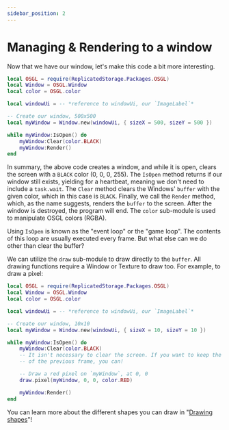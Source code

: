 ```yaml
---
sidebar_position: 2
---
```


#   Managing & Rendering to a window

Now that we have our window, let's make this code a bit more interesting.

```lua
local OSGL = require(ReplicatedStorage.Packages.OSGL)
local Window = OSGL.Window
local color = OSGL.color

local windowUi = -- *reference to windowUi, our `ImageLabel`*

-- Create our window, 500x500
local myWindow = Window.new(windowUi, { sizeX = 500, sizeY = 500 })

while myWindow:IsOpen() do
    myWindow:Clear(color.BLACK)
    myWindow:Render()
end
```

In summary, the above code creates a window, and while it is open, clears the screen with a `BLACK` color (0, 0, 0, 255). The `IsOpen` method returns if our window still exists, yielding for a heartbeat, meaning we don't need to include a `task.wait`. The `Clear` method clears the Windows' `buffer` with the given color, which in this case is `BLACK`. Finally, we call the `Render` method, which, as the name suggests, renders the `buffer` to the screen. After the window is destroyed, the program will end. The `color` sub-module is used to manipulate OSGL colors (RGBA).

Using `IsOpen` is known as the "event loop" or the "game loop". The contents of this loop are usually executed every frame. But what else can we do other than clear the buffer?

We can utilize the `draw` sub-module to draw directly to the `buffer`. All drawing functions require a Window or Texture to draw too. For example, to draw a pixel:

```lua
local OSGL = require(ReplicatedStorage.Packages.OSGL)
local Window = OSGL.Window
local color = OSGL.color

local windowUi = -- *reference to windowUi, our `ImageLabel`*

-- Create our window, 10x10
local myWindow = Window.new(windowUi, { sizeX = 10, sizeY = 10 })

while myWindow:IsOpen() do
    myWindow:Clear(color.BLACK)
    -- It isn't necessary to clear the screen. If you want to keep the contents
    -- of the previous frame, you can!

    -- Draw a red pixel on `myWindow`, at 0, 0
    draw.pixel(myWindow, 0, 0, color.RED)

    myWindow:Render()
end
```
You can learn more about the different shapes you can draw in "[Drawing shapes](../Shapes/drawing-shapes)"!